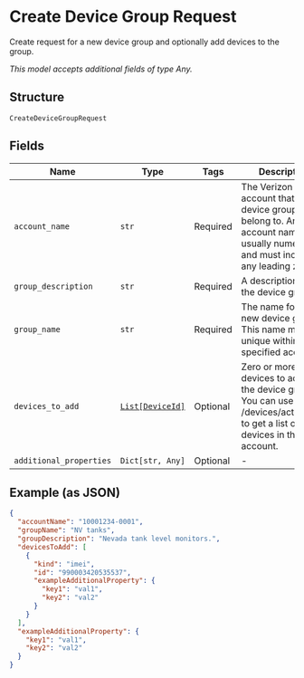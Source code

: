 
# Create Device Group Request

Create request for a new device group and optionally add devices to the group.

*This model accepts additional fields of type Any.*

## Structure

`CreateDeviceGroupRequest`

## Fields

| Name | Type | Tags | Description |
|  --- | --- | --- | --- |
| `account_name` | `str` | Required | The Verizon billing account that the device group will belong to. An account name is usually numeric, and must include any leading zeros. |
| `group_description` | `str` | Required | A description for the device group. |
| `group_name` | `str` | Required | The name for the new device group. This name must be unique within the specified account. |
| `devices_to_add` | [`List[DeviceId]`](../../doc/models/device-id.md) | Optional | Zero or more devices to add to the device group. You can use POST /devices/actions/list to get a list of all devices in the account. |
| `additional_properties` | `Dict[str, Any]` | Optional | - |

## Example (as JSON)

```json
{
  "accountName": "10001234-0001",
  "groupName": "NV tanks",
  "groupDescription": "Nevada tank level monitors.",
  "devicesToAdd": [
    {
      "kind": "imei",
      "id": "990003420535537",
      "exampleAdditionalProperty": {
        "key1": "val1",
        "key2": "val2"
      }
    }
  ],
  "exampleAdditionalProperty": {
    "key1": "val1",
    "key2": "val2"
  }
}
```

